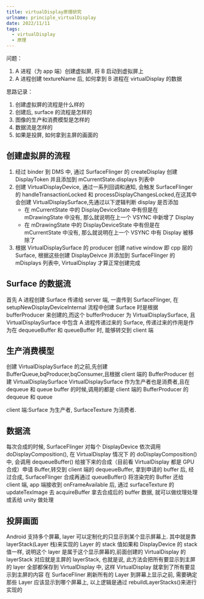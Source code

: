 ```yaml
---
title: virtualDisplay原理研究
urlname: principle_virtualDisplay
date: 2022/11/11
tags:
  - virtualDisplay
  - 原理
---
```


问题：

1. A 进程（为 app 端）创建虚拟屏, 将 B 启动到虚拟屏上
2. A 进程创建 textureName 后, 如何拿到 B 进程在 virtualDisplay 的数据

思路记录：

1. 创建虚拟屏的流程是什么样的
2. 创建后, surface 的流程是怎样的
3. 图像的生产和消费模型是怎样的
4. 数据流是怎样的
5. 如果是投屏, 如何拿到主屏的画面的

## 创建虚拟屏的流程

1. 经过 binder 到 DMS 中, 通过 SurfaceFlinger 的 createDisplay 创建 DisplayToken 并且添加到 mCurrentState.displays 列表中
2. 创建 VirtualDisplayDevice, 通过一系列回调和通知, 会触发 SurfaceFlinger 的 handleTransactionLocked 和 processDisplayChangesLocked,在这其中会创建 VirtualDisplaySurface,先通过以下逻辑判断 display 是否添加
   - 在 mCurrentState 中的 DisplayDeviceState 中有但是在 mDrawingState 中没有, 那么就说明在上一个 VSYNC 中新增了 Display
   - 在 mDrawingState 中的 DisplayDeviceState 中有但是在 mCurrentState 中没有, 那么就说明在上一个 VSYNC 中有 Display 被移除了
3. 根据 VirtualDisplaySurface 的 producer 创建 native window 即 cpp 层的 Surface, 根据这些创建 DisplayDeivce 并添加到 SurfaceFlinger 的 mDisplays 列表中, VirtualDisplay 才算正常创建完成

## Surface 的数据流

首先 A 进程创建 Surface 传递给 server 端, 一直传到 SurfaceFlinger, 在 setupNewDisplayDeviceInternal 流程中创建 Surface 时是根据 bufferProducer 来创建的,而这个 bufferProducer 为 VirtualDisplaySurface, 且 VirtualDisplaySurface 中包含 A 进程传递过来的 Surface, 传递过来的作用是作为在 dequeueBuffer 和 queueBuffer 时, 能够转交到 client 端

## 生产消费模型

创建 VirtualDisplaySurface 的之前,先创建 BufferQueue,bqProducer,bqConsumer,且根据 client 端的 BufferProducer 创建 VirtualDisplaySurface
VirtualDisplaySurface 作为生产者也是消费者,且在 dequeue 和 queue buffer 的时候,调用的都是 client 端的 BufferProducer 的 dequeue 和 queue

client 端:Surface 为生产者, SurfaceTexture 为消费者.

## 数据流

每次合成的时候, SurfaceFlinger 对每个 DisplayDevice 依次调用 doDisplayComposition(), 在 VirtualDisplay 情况下 的 doDisplayComposition() 中, 会调用 dequeueBuffer() 给接下来的合成（目前看 VirtualDisplay 都是 GPU 合成）申请 Buffer,转交到 client 端的 dequeueBuffer, 拿到申请的 buffer 后, 经过合成, SurfaceFlinger 合成再通过 queueBuffer() 将渲染完的 Buffer 还给 client 端, app 端接收到 onFrameAvailable 后, 通过 surfaceTexture 的 updateTexImage 去 acquireBuffer 拿去合成后的 buffer 数据, 就可以做纹理处理或丢给 unity 做处理

## 投屏画面

Android 支持多个屏幕, layer 可以定制化的只显示到某个显示屏幕上. 其中就是靠 layerStack(Layer 栈)来实现的
Layer 的 stack 值如果和 DisplayDevice 的 stack 值一样, 说明这个 layer 是属于这个显示屏幕的,前面创建的 VirtualDisplay 的 layerStack 对应就是主屏的 layerStack, 也就是说, 此方法会把所有要显示到主屏的 layer 全部都保存到 VirtualDisplay 中, 这样 VirtualDisplay 就拿到了所有要显示到主屏的内容
在 SurfaceFliner 刷新所有的 Layer 到屏幕上显示之前, 需要确定那些 Layer 应该显示到哪个屏幕上, 以上逻辑是通过 rebuildLayerStacks()来进行实现的
